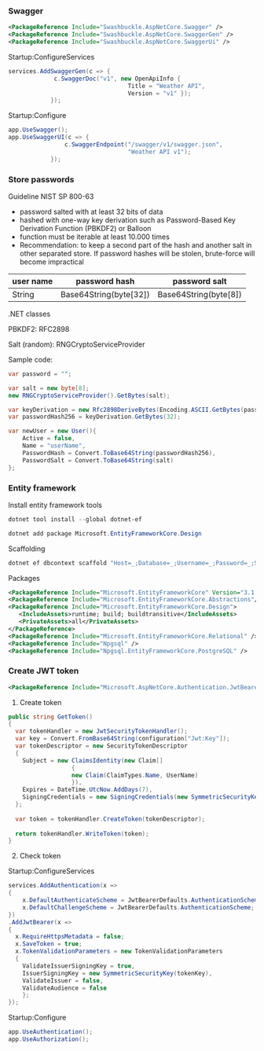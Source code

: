 ### Swagger

```xml
<PackageReference Include="Swashbuckle.AspNetCore.Swagger" />
<PackageReference Include="Swashbuckle.AspNetCore.SwaggerGen" />
<PackageReference Include="Swashbuckle.AspNetCore.SwaggerUi" />

```



Startup:ConfigureServices

```csharp
services.AddSwaggerGen(c => {
             c.SwaggerDoc("v1", new OpenApiInfo { 
                                  Title = "Weather API", 
                                  Version = "v1" });
            });
```



Startup:Configure

```csharp
app.UseSwagger();
app.UseSwaggerUI(c => {
                c.SwaggerEndpoint("/swagger/v1/swagger.json", 
                                  "Weather API v1");
            });
```



### Store passwords

Guideline NIST SP 800-63

- password salted with at least 32 bits of data
- hashed with one-way key derivation such as Password-Based Key Derivation Function (PBKDF2) or Balloon
- function must be iterable at least 10.000 times
- Recommendation: to keep a second part of the hash and another salt in other separated store. If password hashes will be stolen, brute-force will become impractical

| user name | password hash          | password salt         |
| --------- | ---------------------- | --------------------- |
| String    | Base64String(byte[32]) | Base64String(byte[8]) |



.NET classes

PBKDF2: RFC2898

Salt (random): RNGCryptoServiceProvider

Sample code:
```csharp
var password = "";

var salt = new byte[8];
new RNGCryptoServiceProvider().GetBytes(salt);

var keyDerivation = new Rfc2898DeriveBytes(Encoding.ASCII.GetBytes(password), salt, 10000);
var passwordHash256 = keyDerivation.GetBytes(32);

var newUser = new User(){
    Active = false,
    Name = "userName",
    PasswordHash = Convert.ToBase64String(passwordHash256),
    PasswordSalt = Convert.ToBase64String(salt)
};
```

### Entity framework



Install entity framework tools

```powershell
dotnet tool install --global dotnet-ef
```

```powershell
dotnet add package Microsoft.EntityFrameworkCore.Design
```



Scaffolding

```powershell
dotnet ef dbcontext scaffold "Host=_;Database=_;Username=_;Password=_;SSL Mode=Require;Trust Server Certificate=true" Npgsql.EntityFrameworkCore.PostgreSQL --context GoTryItContext --output-dir Repositories --context-dir Repositories --force
```



Packages

```xml
<PackageReference Include="Microsoft.EntityFrameworkCore" Version="3.1.3" />
<PackageReference Include="Microsoft.EntityFrameworkCore.Abstractions"/>
<PackageReference Include="Microsoft.EntityFrameworkCore.Design">
   <IncludeAssets>runtime; build; buildtransitive</IncludeAssets>
   <PrivateAssets>all</PrivateAssets>
</PackageReference>
<PackageReference Include="Microsoft.EntityFrameworkCore.Relational" />
<PackageReference Include="Npgsql" />
<PackageReference Include="Npgsql.EntityFrameworkCore.PostgreSQL" />
```



### Create JWT token



```xml
<PackageReference Include="Microsoft.AspNetCore.Authentication.JwtBearer" />
```



1. Create token

```csharp
public string GetToken()
{
  var tokenHandler = new JwtSecurityTokenHandler();
  var key = Convert.FromBase64String(configuration["Jwt:Key"]);
  var tokenDescriptor = new SecurityTokenDescriptor
  {
  	Subject = new ClaimsIdentity(new Claim[] 
                  {
                  new Claim(ClaimTypes.Name, UserName)
                  }),
  	Expires = DateTime.UtcNow.AddDays(7),
  	SigningCredentials = new SigningCredentials(new SymmetricSecurityKey(key), SecurityAlgorithms.HmacSha256Signature)
  };
  
  var token = tokenHandler.CreateToken(tokenDescriptor);
  
  return tokenHandler.WriteToken(token);
}
```



2. Check token

Startup:ConfigureServices

```csharp
services.AddAuthentication(x =>
{
	x.DefaultAuthenticateScheme = JwtBearerDefaults.AuthenticationScheme;
	x.DefaultChallengeScheme = JwtBearerDefaults.AuthenticationScheme;
})
.AddJwtBearer(x =>
{
  x.RequireHttpsMetadata = false;
  x.SaveToken = true;
  x.TokenValidationParameters = new TokenValidationParameters
  {
    ValidateIssuerSigningKey = true,
    IssuerSigningKey = new SymmetricSecurityKey(tokenKey),
    ValidateIssuer = false,
    ValidateAudience = false
	};
});
```



Startup:Configure

```csharp
app.UseAuthentication();
app.UseAuthorization();
```


